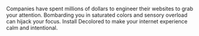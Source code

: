 Companies have spent millions of dollars to engineer their websites to grab your attention. Bombarding you in saturated colors and sensory overload can hijack your focus. Install Decolored to make your internet experience calm and intentional.
